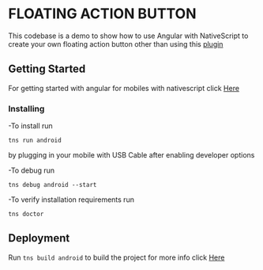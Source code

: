 # FLOATING ACTION BUTTON

This codebase is a demo to show how to use Angular with NativeScript to create your own floating action button other than using
this [plugin](https://github.com/bradmartin/nativescript-floatingactionbutton)

## Getting Started

For getting started with angular for mobiles with nativescript click [Here](https://docs.nativescript.org/angular/start/introduction)

### Installing

-To install run

```
tns run android
```

by plugging in your mobile with USB Cable after enabling developer options

-To debug run

```
tns debug android --start
```

-To verify installation requirements run

```
tns doctor
```

## Deployment

Run `tns build android` to build the project for more info click [Here](https://docs.nativescript.org/tooling/docs-cli/project/testing/build-android)
